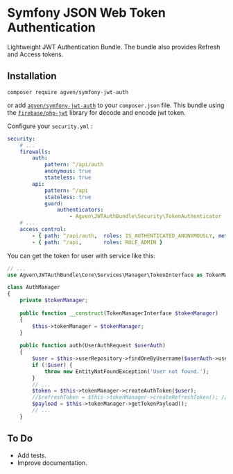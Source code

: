 Symfony JSON Web Token Authentication
=========
Lightweight JWT Authentication Bundle. The bundle also provides Refresh and Access tokens.

## Installation

    composer require agven/symfony-jwt-auth
    
or add [`agven/symfony-jwt-auth`](https://github.com/agven/symfony-jwt-auth)
to your `composer.json` file. This bundle using the [`firebase/php-jwt`](https://github.com/firebase/php-jwt) 
library for decode and encode jwt token. 

Configure your `security.yml` :

``` yaml
security:
    # ...
    firewalls:
        auth:
            pattern: ^/api/auth
            anonymous: true
            stateless: true
        api:
            pattern: ^/api
            stateless: true
            guard:
                authenticators:
                    - Agven\JWTAuthBundle\Security\TokenAuthenticator
    # ...            
    access_control:
        - { path: ^/api/auth,  roles: IS_AUTHENTICATED_ANONYMOUSLY, methods: [POST] }
        - { path: ^/api,       roles: ROLE_ADMIN }
```

You can get the token for user with service like this:

```php
// ...
use Agven\JWTAuthBundle\Core\Services\Manager\TokenInterface as TokenManagerInterface;

class AuthManager
{
    private $tokenManager;
    
    public function __construct(TokenManagerInterface $tokenManager) 
    {
        $this->tokenManager = $tokenManager;
    }
    
    public function auth(UserAuthRequest $userAuth)
    {
        $user = $this->userRepository->findOneByUsername($userAuth->username);
        if (!$user) {
            throw new EntityNotFoundException('User not found.');
        }
        // ...
        $token = $this->tokenManager->createAuthToken($user);
        //$refreshToken = $this->tokenManager->createRefreshToken(); // If you want to use refresh token
        $payload = $this->tokenManager->getTokenPayload();
        // ...
    }
```

## To Do
- Add tests.
- Improve documentation.